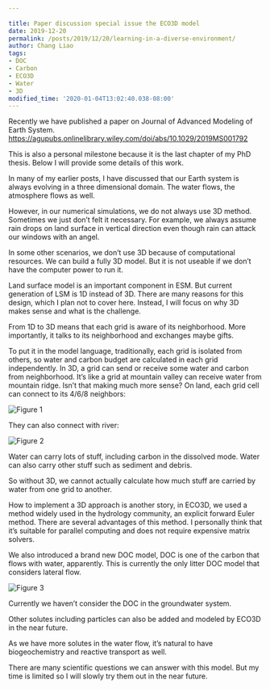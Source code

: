 ```yaml
---
 
title: Paper discussion special issue the ECO3D model
date: 2019-12-20
permalink: /posts/2019/12/20/learning-in-a-diverse-environment/
author: Chang Liao
tags:
- DOC
- Carbon
- ECO3D
- Water
- 3D
modified_time: '2020-01-04T13:02:40.038-08:00'
---
```

Recently we have published a paper on Journal of Advanced Modeling of Earth System.
https://agupubs.onlinelibrary.wiley.com/doi/abs/10.1029/2019MS001792

This is also a personal milestone because it is the last chapter of my PhD thesis. Below I will provide some details of this work.

In many of my earlier posts, I have discussed that our Earth system is always evolving in a three dimensional domain. The water flows, the atmosphere flows as well.

However, in our numerical simulations, we do not always use 3D method. Sometimes we just don’t felt it necessary. For example, we always assume rain drops on land surface in vertical direction even though rain can attack our windows with an angel.

In some other scenarios, we don’t use 3D because of computational resources. We can build a fully 3D model. But it is not useable if we don’t have the computer power to run it.

Land surface model is an important component in ESM. But current generation of LSM is 1D instead of 3D. There are many reasons for this design, which I plan not to cover here. Instead, I will focus on why 3D makes sense and what is the challenge.

From 1D to 3D means that each grid is aware of its neighborhood. More importantly, it talks to its neighborhood and exchanges maybe gifts.

To put it in the model language, traditionally, each grid is isolated from others, so water and carbon budget are calculated in each grid independently. In 3D, a grid can send or receive some water and carbon from neighborhood. It’s like a grid at mountain valley can receive water from mountain ridge. Isn’t that making much more sense?
On land, each grid cell can connect to its 4/6/8 neighbors:

![Figure 1](https://github.com/changliao/changliao.github.io/blob/main/_figure/eco3d/flow_cascade.png?raw=true)


They can also connect with river:

![Figure 2](https://github.com/changliao/changliao.github.io/blob/main/_figure/eco3d/land_river_interaction.png?raw=true)


Water can carry lots of stuff, including carbon in the dissolved mode. Water can also carry other stuff such as sediment and debris. 



So without 3D, we cannot actually calculate how much stuff are carried by water from one grid to another.

How to implement a 3D approach is another story, in ECO3D, we used a method widely used in the hydrology community, an explicit forward Euler method. There are several advantages of this method. I personally think that it’s suitable for parallel computing and does not require expensive matrix solvers.

We also introduced a brand new DOC model, DOC is one of the carbon that flows with water, apparently. This is currently the only litter DOC model that considers lateral flow.

![Figure 3](https://github.com/changliao/changliao.github.io/blob/main/_figure/eco3d/litter_doc.png?raw=true)

Currently we haven’t consider the DOC in the groundwater system.



Other solutes including particles can also be added and modeled by ECO3D in the near future.

As we have more solutes in the water flow, it’s natural to have biogeochemistry and reactive transport as well.

There are many scientific questions we can answer with this model. But my time is limited so I will slowly try them out in the near future.




